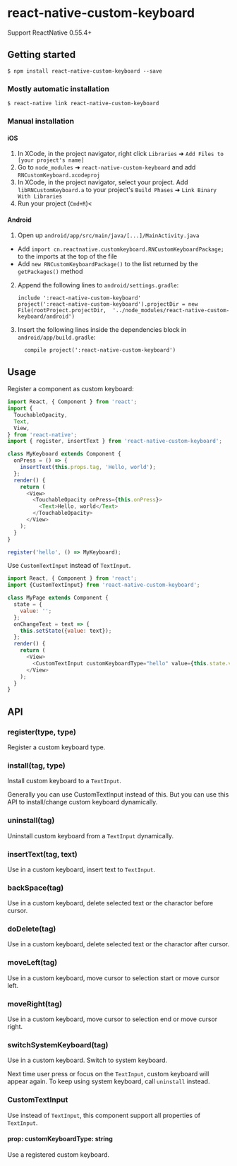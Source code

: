 
# react-native-custom-keyboard

Support ReactNative 0.55.4+

## Getting started

`$ npm install react-native-custom-keyboard --save`

### Mostly automatic installation

`$ react-native link react-native-custom-keyboard`

### Manual installation


#### iOS

1. In XCode, in the project navigator, right click `Libraries` ➜ `Add Files to [your project's name]`
2. Go to `node_modules` ➜ `react-native-custom-keyboard` and add `RNCustomKeyboard.xcodeproj`
3. In XCode, in the project navigator, select your project. Add `libRNCustomKeyboard.a` to your project's `Build Phases` ➜ `Link Binary With Libraries`
4. Run your project (`Cmd+R`)<

#### Android

1. Open up `android/app/src/main/java/[...]/MainActivity.java`
  - Add `import cn.reactnative.customkeyboard.RNCustomKeyboardPackage;` to the imports at the top of the file
  - Add `new RNCustomKeyboardPackage()` to the list returned by the `getPackages()` method
2. Append the following lines to `android/settings.gradle`:
  	```
  	include ':react-native-custom-keyboard'
  	project(':react-native-custom-keyboard').projectDir = new File(rootProject.projectDir, 	'../node_modules/react-native-custom-keyboard/android')
  	```
3. Insert the following lines inside the dependencies block in `android/app/build.gradle`:
  	```
      compile project(':react-native-custom-keyboard')
  	```


## Usage

Register a component as custom keyboard: 

```javascript
import React, { Component } from 'react';
import {
  TouchableOpacity,
  Text,
  View,
} from 'react-native';
import { register, insertText } from 'react-native-custom-keyboard';

class MyKeyboard extends Component {
  onPress = () => {
    insertText(this.props.tag, 'Hello, world');
  };
  render() {
    return (
      <View>
        <TouchableOpacity onPress={this.onPress}>
          <Text>Hello, world</Text>
        </TouchableOpacity>
      </View>
    );
  }
}

register('hello', () => MyKeyboard);
```

Use `CustomTextInput` instead of `TextInput`.

```javascript
import React, { Component } from 'react';
import {CustomTextInput} from 'react-native-custom-keyboard';

class MyPage extends Component {
  state = {
    value: '';
  };
  onChangeText = text => {
    this.setState({value: text});
  };
  render() {
    return (
      <View>
        <CustomTextInput customKeyboardType="hello" value={this.state.value} onChangeText={this.onChangeText} />
      </View>
    );
  }
}
```

## API

### register(type, type)

Register a custom keyboard type.

### install(tag, type)

Install custom keyboard to a `TextInput`.

Generally you can use CustomTextInput instead of this. But you can use this API
to install/change custom keyboard dynamically.

### uninstall(tag)

Uninstall custom keyboard from a `TextInput` dynamically.

### insertText(tag, text)

Use in a custom keyboard, insert text to `TextInput`.

### backSpace(tag)

Use in a custom keyboard, delete selected text or the charactor before cursor.

### doDelete(tag)

Use in a custom keyboard, delete selected text or the charactor after cursor.

### moveLeft(tag)

Use in a custom keyboard, move cursor to selection start or move cursor left.

### moveRight(tag)

Use in a custom keyboard, move cursor to selection end or move cursor right.

### switchSystemKeyboard(tag)

Use in a custom keyboard. Switch to system keyboard.

Next time user press or focus on the `TextInput`, custom keyboard will
appear again. To keep using system keyboard, call `uninstall` instead.

### CustomTextInput

Use instead of `TextInput`, this component support all properties of `TextInput`.

#### prop: customKeyboardType: string

Use a registered custom keyboard.

